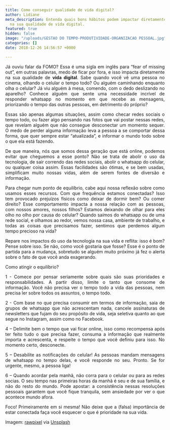 ```yaml
---
title: Como conseguir qualidade de vida digital?
author: Lidiane
meta_description: Entenda quais bons hábitos podem impactar diretamente, e positivamente,
  na sua qualidade de vida digital.
featured: true
hidden: false
image: "/uploads/GESTAO DO TEMPO-PRODUTIVIDADE-ORGANIZACAO PESSOAL.jpg"
categories: []
date: 2018-12-26 14:56:57 +0000

---
```

<p align="justify">Já ouviu falar da FOMO? Essa é uma sigla em inglês para “fear of missing out”, em outras palavras, medo de ficar por fora, e isso impacta diretamente na sua qualidade de <strong>vida digital</strong>. Sabe quando você vê uma pessoa no cinema, olhando o celular o tempo todo? Ou alguém caminhando enquanto olha o celular? Já viu alguém à mesa, comendo, com o dedo deslizando no aparelho? Conhece alguém que sente uma necessidade incrível de responder whatsapp no momento em que recebe as mensagens, priorizando o tempo das outras pessoas, em detrimento do próprio?

<p align="justify">Essas são apenas algumas situações, assim como checar redes sociais o tempo todo, ou fazer algo pensando nas fotos que vai postar nessas redes, que revelam alguém que não consegue desconectar um momento sequer. O medo de perder alguma informação leva a pessoa a se comportar dessa forma, que quer sempre estar “atualizada”, e informar o mundo todo sobre o que ela está fazendo.

<p align="justify">De que maneira, nós que somos dessa geração que está online, podemos evitar que cheguemos a esse ponto? Não se trata de abolir o uso da tecnologia, de sair correndo das redes sociais, abolir o whatsapp do celular, ou qualquer coisa assim. Essas facilidades são ótimas, e se bem usadas, simplificam muito nossas vidas, além de serem fontes de diversão e informação.

<p align="justify">Para chegar num ponto de equilíbrio, cabe aqui nossa reflexão sobre como usamos esses recursos. Com que frequência estamos conectadas? Isso tem provocado prejuízos físicos como deixar de dormir bem? Ou comer direito? Esse comportamento impacta a nossa relação com as pessoas, com nossos amores, nossos filhos? Estamos deixando de olhar para eles olho no olho por causa do celular? Quando saímos do whatsapp ou de uma rede social, e olhamos ao redor, vemos nossa casa, ambiente de trabalho, e todas as coisas que precisamos fazer, sentimos que perdemos algum tempo precioso na vida?

<p align="justify">Repare nos impactos do uso da tecnologia na sua vida e reflita: isso é bom? Pense sobre isso. Se não, como você gostaria que fosse? Esse é o ponto de partida para a mudança, sobretudo se alguém muito próximo já fez o alerta sobre o fato de que você anda exagerando.

<p align="justify">Como atingir o equilíbrio?

<p align="justify">1 - Comece por pensar seriamente sobre quais são suas prioridades e responsabilidades. A partir disso, limite o tanto que consome de informação. Você não precisa ver o tempo todo a vida das pessoas, nem precisa ler sobre todos os assuntos, o tempo todo.

<p align="justify">2 - Com base no que precisa consumir em termos de informação, saia de grupos de whatsapp que não acrescentam nada, cancele assinaturas de newsletters que fujam do seu propósito de vida, seja seletiva quanto ao que segue no Instagram, assim como no Facebook.

<p align="justify">4 – Delimite bem o tempo que vai ficar online, isso como recompensa após ter feito tudo o que precisa fazer, consuma a informação que realmente importa e acrescenta, e respeite o tempo que você definiu para isso. No momento certo, desconecte.

<p align="justify">5 – Desabilite as notificações do celular! As pessoas mandam mensagens de whatsapp no tempo delas, e você responde no seu. Pronto. Se for urgente, mesmo, a pessoa liga!

<p align="justify">6 – Quando acordar pela manhã, não corra para o celular ou para as redes socias. O seu tempo nas primeiras horas da manhã é seu e de sua família, e não do resto do mundo. Pode apostar: a consistência nessas resoluções pessoais garantem que você fique tranquila, sem ansiedade por ver o que acontece mundo afora.

<p align="justify">Foco! Primeiramente em si mesma! Não deixe que a (falsa) importância de estar conectada faça você esquecer o que é prioridade na sua vida.

<p align="justify">Imagem: <a href="[https://unsplash.com/photos/xYjWeyS235w?utm_source=unsplash&amp;utm_medium=referral&amp;utm_content=creditCopyText](https://unsplash.com/photos/xYjWeyS235w?utm_source=unsplash&amp;utm_medium=referral&amp;utm_content=creditCopyText "https://unsplash.com/photos/xYjWeyS235w?utm_source=unsplash&amp;utm_medium=referral&amp;utm_content=creditCopyText")" target="_blank">rawpixel</a> via <a href="[https://unsplash.com/search/photos/online?utm_source=unsplash&amp;utm_medium=referral&amp;utm_content=creditCopyText](https://unsplash.com/search/photos/online?utm_source=unsplash&amp;utm_medium=referral&amp;utm_content=creditCopyText "https://unsplash.com/search/photos/online?utm_source=unsplash&amp;utm_medium=referral&amp;utm_content=creditCopyText")" target="_blank">Unsplash</a></p>